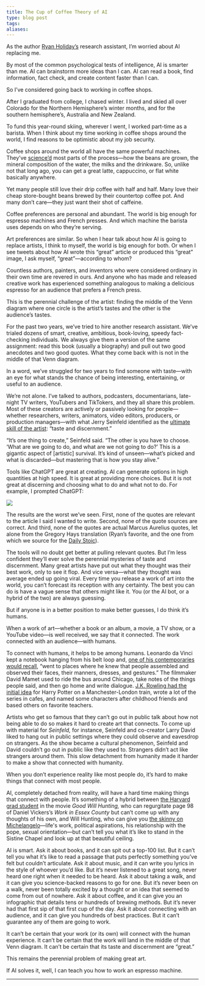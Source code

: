```yaml
---
title: The Cup of Coffee Theory of AI
type: blog post
tags: 
aliases:
---
```

As the author [Ryan Holiday’s](https://twitter.com/RyanHoliday) research assistant, I’m worried about AI replacing me. 

By most of the common psychological tests of intelligence, AI is smarter than me. AI can brainstorm more ideas than I can. AI can read a book, find information, fact check, and create content faster than I can.

So I’ve considered going back to working in coffee shops.

After I graduated from college, I chased winter. I lived and skied all over Colorado for the Northern Hemisphere’s winter months, and for the southern hemisphere’s, Australia and New Zealand.

To fund this year-round skiing, wherever I went, I worked part-time as a barista. When I think about my time working in coffee shops around the world, I find reasons to be optimistic about my job security.

Coffee shops around the world all have the same powerful machines. They’ve [science’d](https://twitter.com/neiltyson/status/610997574808395777?lang=en) most parts of the process—how the beans are grown, the mineral composition of the water, the milks and the drinkware. So, unlike not that long ago, you can get a great latte, cappuccino, or flat white basically anywhere. 

Yet many people still love their drip coffee with half and half. Many love their cheap store-bought beans brewed by their countertop coffee pot. And many don’t care—they just want their shot of caffeine.

Coffee preferences are personal and abundant. The world is big enough for espresso machines and French presses. And which machine the barista uses depends on who they’re serving. 

Art preferences are similar. So when I hear talk about how AI is going to replace artists, I think to myself, the world is big enough for both. Or when I see tweets about how AI wrote this “great” article or produced this “great” image, I ask myself, “great”—according to whom?

Countless authors, painters, and inventors who were considered ordinary in their own time are revered in ours. And anyone who has made and released creative work has experienced something analogous to making a delicious espresso for an audience that prefers a French press.

This is the perennial challenge of the artist: finding the middle of the Venn diagram where one circle is the artist’s tastes and the other is the audience’s tastes. 

For the past two years, we’ve tried to hire another research assistant. We’ve trialed dozens of smart, creative, ambitious, book-loving, speedy fact-checking individuals. We always give them a version of the same assignment: read this book (usually a biography) and pull out two good anecdotes and two good quotes. What they come back with is not in the middle of that Venn diagram. 

In a word, we’ve struggled for two years to find someone with taste—with an eye for what stands the chance of being interesting, entertaining, or useful to an audience. 

We’re not alone. I’ve talked to authors, podcasters, documentarians, late-night TV writers, YouTubers and TikTokers, and they all share this problem. Most of these creators are actively or passively looking for people—whether researchers, writers, animators, video editors, producers, or production managers—with what Jerry Seinfeld identified as the [ultimate skill of the artist](https://www.washingtonpost.com/arts-entertainment/2021/11/30/lorne-michaels-kennedy-center-honors/): “taste and discernment.”  

“It’s one thing to create,” Seinfeld said. “The other is you have to choose. ‘What are we going to do, and what are we not going to do?’ This is a gigantic aspect of [artistic] survival. It’s kind of unseen—what’s picked and what is discarded—but mastering that is how you stay alive.”

Tools like ChatGPT are great at creating. AI can generate options in high quantities at high speed. It is great at providing more choices. But it is not great at discerning and choosing what to do and what not to do. For example, I prompted ChatGPT:

[![](https://d24ovhgu8s7341.cloudfront.net/uploads/editor/posts/2455/optimized_aP8CNVqRwgFdNbxafrR-n5UhP8wvfpNmd052mzIQoUkCplkf3pb2DKYchEB37OAHy_Fzf3SCW9HrrDSzUtvPmMqmQVWGx2FymwYnQ8tjBzHWrF3ws5LxN1HywW6-IMgiljJD3_gRTAHPPHIPVUrLHFM.png)](https://d24ovhgu8s7341.cloudfront.net/uploads/editor/posts/2455/optimized_aP8CNVqRwgFdNbxafrR-n5UhP8wvfpNmd052mzIQoUkCplkf3pb2DKYchEB37OAHy_Fzf3SCW9HrrDSzUtvPmMqmQVWGx2FymwYnQ8tjBzHWrF3ws5LxN1HywW6-IMgiljJD3_gRTAHPPHIPVUrLHFM.png?link=true)

The results are the worst we’ve seen. First, none of the quotes are relevant to the article I said I wanted to write. Second, none of the quote sources are correct. And third, none of the quotes are actual Marcus Aurelius quotes, let alone from the Gregory Hays translation (Ryan’s favorite, and the one from which we source for the [Daily Stoic](https://dailystoic.com/email)).   

The tools will no doubt get better at pulling relevant quotes. But I’m less confident they’ll ever solve the perennial mysteries of taste and discernment. Many great artists have put out what they thought was their best work, only to see it flop. And vice versa—what they thought was average ended up going viral. Every time you release a work of art into the world, you can’t forecast its reception with any certainty. The best you can do is have a vague sense that others might like it. You (or the AI bot, or a hybrid of the two) are always guessing.

But if anyone is in a better position to make better guesses, I do think it’s humans. 

When a work of art—whether a book or an album, a movie, a TV show, or a YouTube video—is well received, we say that it connected. The work connected with an audience—with humans. 

To connect with humans, it helps to be among humans. Leonardo da Vinci kept a notebook hanging from his belt loop and, [one of his contemporaries would recall](https://www.amazon.com/Leonardo-Vinci-Walter-Isaacson/dp/1501139150), “went to places where he knew that people assembled and observed their faces, their manners, dresses, and gestures.” The filmmaker David Mamet used to ride the bus around Chicago, take notes of the things people said, and then go home and write dialogue. [J.K. Rowling had the initial idea](https://twitter.com/jk_rowling/status/1263439780987260936?s=46&t=CSUXHSO17znC3RqkY_r13Q) for Harry Potter on a Manchester-London train, wrote a lot of the series in cafes, and named some characters after childhood friends and based others on favorite teachers. 

Artists who get so famous that they can’t go out in public talk about how not being able to do so makes it hard to create art that connects. To come up with material for _Seinfeld,_ for instance, Seinfeld and co-creator Larry David liked to hang out in public settings where they could observe and eavesdrop on strangers. As the show became a cultural phenomenon, Seinfeld and David couldn’t go out in public like they used to. Strangers didn’t act like strangers around them. This slow detachment from humanity made it harder to make a show that connected with humanity. 

When you don’t experience reality like most people do, it’s hard to make things that connect with most people. 

AI, completely detached from reality, will have a hard time making things that connect with people. It’s something of a hybrid between [the Harvard grad student](https://www.youtube.com/watch?v=hIdsjNGCGz4) in the movie _Good Will Hunting,_ who can regurgitate page 98 of Daniel Vickers’s _Work in Essex County_ but can’t come up with any thoughts of his own, and Will Hunting, who can give you [the skinny on Michelangelo](https://www.youtube.com/watch?v=oRG2jlQWCsY)—life's work, political aspirations, his relationship with the pope, sexual orientation—but can’t tell you what it’s like to stand in the Sistine Chapel and look up at that beautiful ceiling.

AI is smart. Ask it about books, and it can spit out a top-100 list. But it can’t tell you what it’s like to read a passage that puts perfectly something you’ve felt but couldn’t articulate. Ask it about music, and it can write you lyrics in the style of whoever you’d like. But it’s never listened to a great song, never heard one right when it needed to be heard. Ask it about taking a walk, and it can give you science-backed reasons to go for one. But it’s never been on a walk, never been totally excited by a thought or an idea that seemed to come from out of nowhere. Ask it about coffee, and it can give you an infographic that details tens or hundreds of brewing methods. But it’s never had that first sip of that first cup of the day. Ask it about connecting with an audience, and it can give you hundreds of best practices. But it can’t guarantee any of them are going to work. 

It can’t be certain that your work (or its own) will connect with the human experience. It can’t be certain that the work will land in the middle of that Venn diagram. It can’t be certain that its taste and discernment are “great.”

This remains the perennial problem of making great art. 

If AI solves it, well, I can teach you how to work an espresso machine.

---